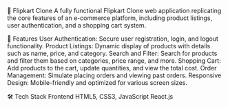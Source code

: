 🛒 Flipkart Clone
A fully functional Flipkart Clone web application replicating the core features of an e-commerce platform, including product listings, user authentication, and a shopping cart system.

🚀 Features
User Authentication: Secure user registration, login, and logout functionality.
Product Listings: Dynamic display of products with details such as name, price, and category.
Search and Filter: Search for products and filter them based on categories, price range, and more.
Shopping Cart: Add products to the cart, update quantities, and view the total cost.
Order Management: Simulate placing orders and viewing past orders.
Responsive Design: Mobile-friendly and optimized for various screen sizes.

🛠️ Tech Stack
Frontend
HTML5, CSS3, JavaScript
React.js 
